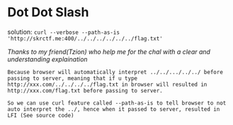 # Dot Dot Slash

solution:
`curl --verbose --path-as-is 'http://skrctf.me:400/../../../../../../flag.txt'`

*Thanks to my friend(Tzion) who help me for the chal with a clear and understanding explaination*
```
Because browser will automatically interpret ../../.../../../ before passing to server, meaning that if u type http://xxx.com/../../../../flag.txt in browser will resulted in http://xxx.com/flag.txt before passing to server.

So we can use curl feature called --path-as-is to tell browser to not auto interpret the ../, hence when it passed to server, resulted in LFI (See source code) 
```
